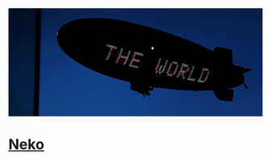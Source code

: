 <div align="center">
<img alt="GIF" align="center" src="https://github.com/CodeNeeko/CodeNeeko/blob/1b844d8099235b02143d3617635960cead254ab8/world.gif">
</div>

<script>NekoType="peach"</script>
<h1 id=nl><script src="https://webneko.net/n20171213.js"></script><a 
href="https://webneko.net">Neko</a></h1>

<!--
![banner](https://github.com/CodeNeeko/CodeNeeko/assets/68955011/b786f81e-b4a5-4780-a8b9-aed0ecb36106)
https://github.com/CodeNeeko/CodeNeeko/blob/8f6255f9df119343bd595c0539b41d54973616ff/banner.gif
hight="150" width="580" 


**CodeNeeko/CodeNeeko** is a ✨ _special_ ✨ repository because its `README.md` (this file) appears on your GitHub profile.

Here are some ideas to get you started:

- 🔭 I’m currently working on ...
- 🌱 I’m currently learning ...
- 👯 I’m looking to collaborate on ...
- 🤔 I’m looking for help with ...
- 💬 Ask me about ...
- 📫 How to reach me: ...
- 😄 Pronouns: ...
- ⚡ Fun fact: ...
-->
